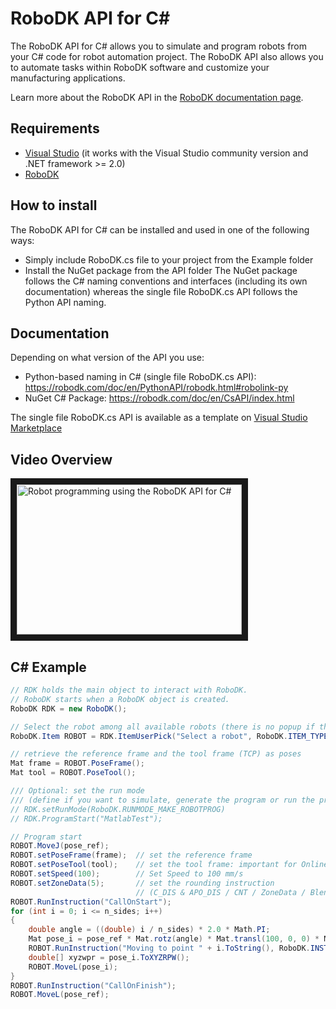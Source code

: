 RoboDK API for C#
======================
The RoboDK API for C# allows you to simulate and program robots from your C# code for robot automation project. The RoboDK API also allows you to automate tasks within RoboDK software and customize your manufacturing applications.

Learn more about the RoboDK API in the [RoboDK documentation page](https://robodk.com/doc/en/RoboDK-API.html).

Requirements
------------
- [Visual Studio](https://www.visualstudio.com/downloads/) (it works with the Visual Studio community version and .NET framework >= 2.0)
- [RoboDK](https://robodk.com/download)

How to install
------------
The RoboDK API for C# can be installed and used in one of the following ways:
- Simply include RoboDK.cs file to your project from the Example folder
- Install the NuGet package from the API folder
The NuGet package follows the C# naming conventions and interfaces (including its own documentation) whereas the single file RoboDK.cs API follows the Python API naming.

Documentation
-------------
Depending on what version of the API you use:
- Python-based naming in C# (single file RoboDK.cs API): https://robodk.com/doc/en/PythonAPI/robodk.html#robolink-py
- NuGet C# Package: https://robodk.com/doc/en/CsAPI/index.html

The single file RoboDK.cs API is available as a template on [Visual Studio Marketplace](https://marketplace.visualstudio.com/items?itemName=RoboDK.RoboDK-Template)

Video Overview
--------------
<a href="http://www.youtube.com/watch?feature=player_embedded&v=3I6OK1Kd2Eo" target="_blank"><img src="http://img.youtube.com/vi/3I6OK1Kd2Eo/0.jpg" alt="Robot programming using the RoboDK API for C#" width="360" height="240" border="10" /></a>

C# Example
------------
```csharp
// RDK holds the main object to interact with RoboDK.
// RoboDK starts when a RoboDK object is created.
RoboDK RDK = new RoboDK();

// Select the robot among all available robots (there is no popup if there is only 1 robot)
RoboDK.Item ROBOT = RDK.ItemUserPick("Select a robot", RoboDK.ITEM_TYPE_ROBOT);

// retrieve the reference frame and the tool frame (TCP) as poses
Mat frame = ROBOT.PoseFrame();
Mat tool = ROBOT.PoseTool();

/// Optional: set the run mode 
/// (define if you want to simulate, generate the program or run the program on the robot)
// RDK.setRunMode(RoboDK.RUNMODE_MAKE_ROBOTPROG)
// RDK.ProgramStart("MatlabTest");

// Program start
ROBOT.MoveJ(pose_ref);
ROBOT.setPoseFrame(frame);  // set the reference frame
ROBOT.setPoseTool(tool);    // set the tool frame: important for Online Programming
ROBOT.setSpeed(100);        // Set Speed to 100 mm/s
ROBOT.setZoneData(5);       // set the rounding instruction 
                            // (C_DIS & APO_DIS / CNT / ZoneData / Blend Radius / ...)
ROBOT.RunInstruction("CallOnStart");
for (int i = 0; i <= n_sides; i++)
{
    double angle = ((double) i / n_sides) * 2.0 * Math.PI;
    Mat pose_i = pose_ref * Mat.rotz(angle) * Mat.transl(100, 0, 0) * Mat.rotz(-angle);
    ROBOT.RunInstruction("Moving to point " + i.ToString(), RoboDK.INSTRUCTION_COMMENT);
    double[] xyzwpr = pose_i.ToXYZRPW();
    ROBOT.MoveL(pose_i);
}
ROBOT.RunInstruction("CallOnFinish");
ROBOT.MoveL(pose_ref);
```
